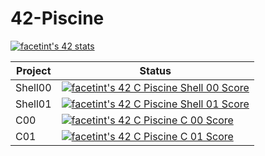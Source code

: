 # 42-Piscine

<a href="https://github.com/JaeSeoKim/badge42"><img src="https://badge42.vercel.app/api/v2/clkdis0ws002108mhj2qc7hkl/stats?cursusId=9&coalitionId=245" alt="facetint's 42 stats" /></a>

| Project  | Status |
| ------------- | ------------- |
| Shell00 | <a href="https://github.com/JaeSeoKim/badge42"><img src="https://badge42.vercel.app/api/v2/clkdis0ws002108mhj2qc7hkl/project/2953752" alt="facetint's 42 C Piscine Shell 00 Score" /></a>
| Shell01 | <a href="https://github.com/JaeSeoKim/badge42"><img src="https://badge42.vercel.app/api/v2/clkdis0ws002108mhj2qc7hkl/project/2977449" alt="facetint's 42 C Piscine Shell 01 Score" /></a>
| C00     | <a href="https://github.com/JaeSeoKim/badge42"><img src="https://badge42.vercel.app/api/v2/clkdis0ws002108mhj2qc7hkl/project/2958234" alt="facetint's 42 C Piscine C 00 Score" /></a>
| C01     | <a href="https://github.com/JaeSeoKim/badge42"><img src="https://badge42.vercel.app/api/v2/clkdis0ws002108mhj2qc7hkl/project/2962097" alt="facetint's 42 C Piscine C 01 Score" /></a>
